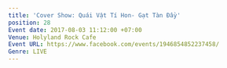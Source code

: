 ```yaml
---
title: 'Cover Show: Quái Vật Tí Hon- Gạt Tàn Đầy'
position: 28
Event date: 2017-08-03 11:12:00 +07:00
Venue: Holyland Rock Cafe
Event URL: https://www.facebook.com/events/1946854852237458/
Genre: LIVE
---
```


